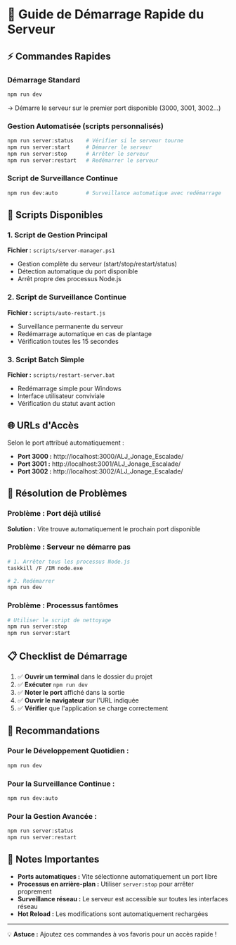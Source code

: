# 🚀 Guide de Démarrage Rapide du Serveur

## ⚡ Commandes Rapides

### Démarrage Standard
```bash
npm run dev
```
→ Démarre le serveur sur le premier port disponible (3000, 3001, 3002...)

### Gestion Automatisée (scripts personnalisés)
```bash
npm run server:status    # Vérifier si le serveur tourne
npm run server:start     # Démarrer le serveur  
npm run server:stop      # Arrêter le serveur
npm run server:restart   # Redémarrer le serveur
```

### Script de Surveillance Continue
```bash
npm run dev:auto         # Surveillance automatique avec redémarrage
```

## 🔧 Scripts Disponibles

### 1. Script de Gestion Principal
**Fichier :** `scripts/server-manager.ps1`
- Gestion complète du serveur (start/stop/restart/status)
- Détection automatique du port disponible
- Arrêt propre des processus Node.js

### 2. Script de Surveillance Continue  
**Fichier :** `scripts/auto-restart.js`
- Surveillance permanente du serveur
- Redémarrage automatique en cas de plantage
- Vérification toutes les 15 secondes

### 3. Script Batch Simple
**Fichier :** `scripts/restart-server.bat`
- Redémarrage simple pour Windows
- Interface utilisateur conviviale
- Vérification du statut avant action

## 🌐 URLs d'Accès

Selon le port attribué automatiquement :
- **Port 3000 :** http://localhost:3000/ALJ_Jonage_Escalade/
- **Port 3001 :** http://localhost:3001/ALJ_Jonage_Escalade/  
- **Port 3002 :** http://localhost:3002/ALJ_Jonage_Escalade/

## 🐛 Résolution de Problèmes

### Problème : Port déjà utilisé
**Solution :** Vite trouve automatiquement le prochain port disponible

### Problème : Serveur ne démarre pas
```bash
# 1. Arrêter tous les processus Node.js
taskkill /F /IM node.exe

# 2. Redémarrer
npm run dev
```

### Problème : Processus fantômes
```bash
# Utiliser le script de nettoyage
npm run server:stop
npm run server:start
```

## 📋 Checklist de Démarrage

1. ✅ **Ouvrir un terminal** dans le dossier du projet
2. ✅ **Exécuter** `npm run dev`
3. ✅ **Noter le port** affiché dans la sortie
4. ✅ **Ouvrir le navigateur** sur l'URL indiquée
5. ✅ **Vérifier** que l'application se charge correctement

## 🎯 Recommandations

### Pour le Développement Quotidien :
```bash
npm run dev
```

### Pour la Surveillance Continue :
```bash
npm run dev:auto
```

### Pour la Gestion Avancée :
```bash
npm run server:status
npm run server:restart
```

## 📝 Notes Importantes

- **Ports automatiques :** Vite sélectionne automatiquement un port libre
- **Processus en arrière-plan :** Utiliser `server:stop` pour arrêter proprement
- **Surveillance réseau :** Le serveur est accessible sur toutes les interfaces réseau
- **Hot Reload :** Les modifications sont automatiquement rechargées

---

💡 **Astuce :** Ajoutez ces commandes à vos favoris pour un accès rapide !